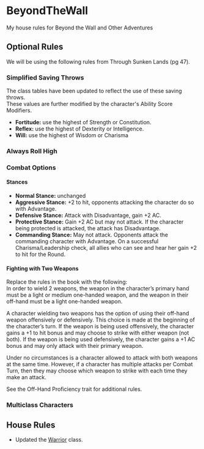 # BeyondTheWall
My house rules for Beyond the Wall and Other Adventures

## Optional Rules
We will be using the following rules from Through Sunken Lands (pg 47).

### Simplified Saving Throws
The class tables have been updated to reflect the use of these saving throws.<br/>
These values are further modified by the character's Ability Score Modifiers.
- **Fortitude:** use the highest of Strength or Constitution.
- **Reflex:** use the highest of Dexterity or Intelligence.
- **Will:** use the highest of Wisdom or Charisma

### Always Roll High

### Combat Options

#### Stances
- **Normal Stance:** unchanged
- **Aggressive Stance:** +2 to hit, opponents attacking the character do so with Advantage.
- **Defensive Stance:** Attack with Disadvantage, gain +2 AC.
- **Protective Stance:** Gain +2 AC but may not attack.  If the character being protected is attacked, the attack has Disadvantage.
- **Commanding Stance:** May not attack.  Opponents attack the commanding character with Advantage.  On a successful Charisma/Leadership check, all allies who can see and hear her gain +2 to hit for the Round.

#### Fighting with Two Weapons
Replace the rules in the book with the following:<br/>
In order to wield 2 weapons, the weapon in the character’s primary hand must be a light or medium one-handed weapon, and the weapon in their off-hand must be a light one-handed weapon.

A character wielding two weapons has the option of using their off-hand weapon offensively or defensively.  This choice is made at the beginning of the character’s turn.  If the weapon is being used offensively, the character gains a +1 to hit bonus and may choose to strike with either weapon (not both).  If the weapon is being used defensively, the character gains a +1 AC bonus and may only attack with their primary weapon.

Under no circumstances is a character allowed to attack with both weapons at the same time.  However, if a character has multiple attacks per Combat Turn, then they may choose which weapon to strike with each time they make an attack.

See the Off-Hand Proficiency trait for additional rules.

### Multiclass Characters

## House Rules
- Updated the [Warrior](Warrior.md) class.